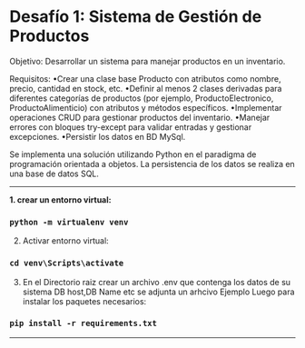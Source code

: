  
# Desafío 1: Sistema de Gestión de Productos

Objetivo: Desarrollar un sistema para manejar productos en un inventario.

Requisitos:
    •Crear una clase base Producto con atributos como nombre, precio, cantidad en stock, etc.
    •Definir al menos 2 clases derivadas para diferentes categorías de productos (por ejemplo, ProductoElectronico, ProductoAlimenticio) con atributos y métodos específicos.
    •Implementar operaciones CRUD para gestionar productos del inventario.
    •Manejar errores con bloques try-except para validar entradas y gestionar excepciones.
    •Persistir los datos en BD MySql.

Se implementa una solución utilizando Python en el paradigma de programación orientada a objetos.
La persistencia de los datos se realiza en una base de datos SQL.



<hr/>

**1. crear un entorno virtual:**
### `python -m virtualenv venv`  

2. Activar entorno virtual:
### `cd venv\Scripts\activate`

3. En el Directorio raiz crear un archivo .env que contenga los datos de su sistema DB host,DB Name etc
se adjunta un arhcivo Ejemplo
Luego para instalar los paquetes necesarios:
### `pip install -r requirements.txt`

<hr/>

